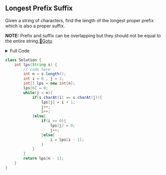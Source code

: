 ## Longest Prefix Suffix
Given a string of characters, find the length of the longest proper prefix which is also a proper suffix.

**NOTE:** Prefix and suffix can be overlapping but they should not be equal to the entire string.[🔗Goto](https://practice.geeksforgeeks.org/problems/longest-prefix-suffix2527/1/?page=4&difficulty[]=1&status[]=unsolved&company[]=Amazon&sortBy=submissions#) 

<details>
<summary>Full Code</summary>

```java
import java.io.*;
import java.util.*;

class GFG {
    public static void main(String args[]) throws IOException {
        BufferedReader read =
            new BufferedReader(new InputStreamReader(System.in));
        int t = Integer.parseInt(read.readLine());
        while (t-- > 0) {
            
            String s = read.readLine();
            Solution ob = new Solution();
            System.out.println(ob.lps(s));
        }
    }
}
```
</details>

```java
class Solution {
    int lps(String s) {
        // code here
        int n = s.length();
        int i = 0 , j = 1;
        int[] lps = new int[n];
        lps[0] = 0;
        while(j < n){
            if(s.charAt(i) == s.charAt(j)){
                lps[j] = i + 1;
                j++;
                i++;
            }else{
                if(i == 0){
                    lps[j] = 0;
                    j++;
                }else{
                    i = lps[i - 1];
                }
            }
        }
        return lps[n - 1];
    }
}
```